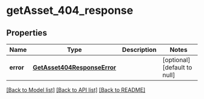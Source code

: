 # getAsset_404_response

## Properties
Name | Type | Description | Notes
------------ | ------------- | ------------- | -------------
**error** | [**GetAsset404ResponseError**](GetAsset404ResponseError.md) |  | [optional] [default to null]

[[Back to Model list]](../README.md#documentation-for-models) [[Back to API list]](../README.md#documentation-for-api-endpoints) [[Back to README]](../README.md)


